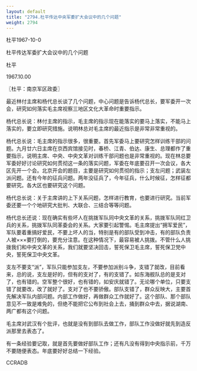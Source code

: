 ```yaml
---
layout: default
title: "2794.杜平传达中央军委扩大会议中的几个问题"
weight: 2794
---
```


杜平1967-10-0

杜平传达军委扩大会议中的几个问题

杜平

1967.10.00

〖杜平：南京军区政委〗

最近林付主席和杨代总长谈了几个问题，中心问题是告诉杨代总长，要军委开一次会，研究如何落实毛主席视察三地区文化大革命时重要指示。

杨代总长说：林付主席的指示，毛主席的指示现在能落实的要马上落实，不能马上落实的，要立即研究措施。说明林总对毛主席的最近指示是非常非常重视的。

杨代总长说：毛主席的指示很多，很重要。首先军委马上要研究怎样训练干部的问题。九月廿六日主席在京西宾馆接见时，春桥、江青、伯达、康生、总理都作了重要指示，说明主席、中央、中央文革对训练干部问题也是非常重视的。现在林总要军委好好讨论研究如何贯彻这一条的落实问题，军委在年底要召开一次会议，各大区先开一个会。北京开会的题目，主要是研究如何贯彻的指示；支左问题；武装左派问题。还有今年的征兵问题。两年没征兵了，今年征兵，什么时候征，怎样征都要研究。各大区也要研究这个问题。

杨代总长说：关于主席讲的上下关系问题，怎样进行教育，也要进行研究。当前军委还要一个个地研究大批判、大联合、三结合等等问题。

杨代总长还说：现在确实有些坏人在挑拨军队同中央文革的关系，挑拨军队同红卫兵的关系，挑拨军队同革委会的关系。大家要引起警惕。毛主席提出“拥军爱民”，军队要着重搞好爱民，不要上坏人的当，特别是有的部队受到冲击，有的部队负责人被×××要打倒的，要充分注意。在这种情况下，最容易被人挑拨。不管什么人挑拨我们和中央文革的关系，我们就要坚决回击，誓死保卫毛主席，誓死保卫党中央，誓死保卫中央文革。

支左不要支“派”，军队只能参加支左，不要参加派别斗争，支错了就改，目前看来，总的说，支左是好的，但有的支对了，有的支错了。如东海舰队总的是支对了，也有错的。空军整个很好，也有错的，如安庆就错了。无论哪个单位，只要支错了就要改，改了就好了。支对了也不要骄傲。部队支错了，群众反映大，主要首先解决军队内部问题。内部工作做好，再做群众工作就好了。这个部队、那个部队意见不一致是难免的，但绝不能把它公布到社会上去，捅到群众中去，据说湖南、两广都有这个问题。

毛主席对武汉有个批评，也就是没有到部队去做工作，部队工作没做好就先到造反派那里去表态了。

有一条经验要记取，就是首先要做好部队工作；还有凡没有得到中央指示前，千万不要随便表态。年底要好好总结一下经验。

CCRADB

